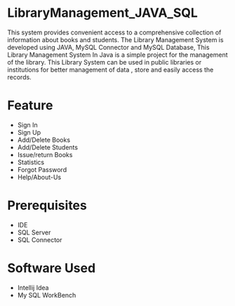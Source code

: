 # LibraryManagement_JAVA_SQL
This system provides convenient access to a comprehensive collection of information about books and students.
The Library Management System is developed using JAVA, MySQL Connector and MySQL Database, This Library Management System In Java is a simple project for the management of the library.
This Library System can be used in public libraries or institutions for better management of data , store and easily access the records.
# Feature 
* Sign In
* Sign Up
* Add/Delete Books
* Add/Delete Students
* Issue/return Books
* Statistics
* Forgot Password
* Help/About-Us
# Prerequisites
* IDE
* SQL Server
* SQL Connector
# Software Used
* Intellij Idea 
* My SQL WorkBench

